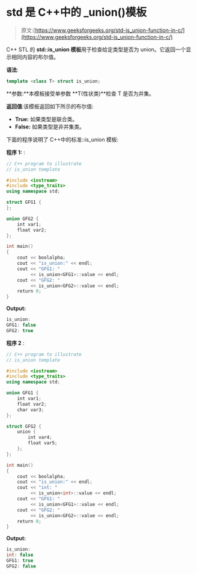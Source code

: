# std 是 C++中的 _union()模板

> 原文:[https://www.geeksforgeeks.org/std-is_union-function-in-c/](https://www.geeksforgeeks.org/std-is_union-function-in-c/)

C++ STL 的 **std::is_union 模板**用于检查给定类型是否为 union。它返回一个显示相同内容的布尔值。

**语法**:

```cpp
template <class T> struct is_union;
```

**参数:**本模板接受单参数 **T(性状类)**检查 T 是否为并集。

**返回值**:该模板返回如下所示的布尔值:

*   **True:** 如果类型是联合类。
*   **False:** 如果类型是非并集类。

下面的程序说明了 C++中的标准::is_union 模板:

**程序 1:** :

```cpp
// C++ program to illustrate
// is_union template

#include <iostream>
#include <type_traits>
using namespace std;

struct GFG1 {
};

union GFG2 {
    int var1;
    float var2;
};

int main()
{
    cout << boolalpha;
    cout << "is_union:" << endl;
    cout << "GFG1: "
         << is_union<GFG1>::value << endl;
    cout << "GFG2: "
         << is_union<GFG2>::value << endl;
    return 0;
}
```

**Output:**

```cpp
is_union:
GFG1: false
GFG2: true

```

**程序 2** :

```cpp
// C++ program to illustrate
// is_union template

#include <iostream>
#include <type_traits>
using namespace std;

union GFG1 {
    int var1;
    float var2;
    char var3;
};

struct GFG2 {
    union {
        int var4;
        float var5;
    };
};

int main()
{
    cout << boolalpha;
    cout << "is_union:" << endl;
    cout << "int: "
         << is_union<int>::value << endl;
    cout << "GFG1: "
         << is_union<GFG1>::value << endl;
    cout << "GFG2: "
         << is_union<GFG2>::value << endl;
    return 0;
}
```

**Output:**

```cpp
is_union:
int: false
GFG1: true
GFG2: false

```